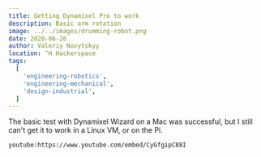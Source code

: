 ```yaml
---
title: Getting Dynamixel Pro to work
description: Basic arm rotation
image: ../../images/drumming-robot.png
date: 2020-06-26
author: Valeriy Novytskyy
location: ^H Hackerspace
tags:
  [
    'engineering-robotics',
    'engineering-mechanical',
    'design-industrial',
  ]
---
```


The basic test with Dynamixel Wizard on a Mac was successful, but I still can't get it to work in a Linux VM, or on the Pi.

`youtube:https://www.youtube.com/embed/CyGfgipC88I`
